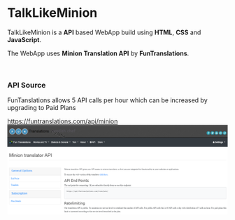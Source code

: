 <h1>TalkLikeMinion</h1>
<p>TalkLikeMinion is a <strong>API</strong> based WebApp build using <strong>HTML</strong>, <strong>CSS</strong> and <strong>JavaScript</strong>.</p>
<p>The WebApp uses <strong>Minion Translation API</strong> by <strong>FunTranslations</strong>.</p>
<br />
<h3>API Source</h3>
<p>FunTanslations allows 5 API calls per hour which can be increased by upgrading to Paid Plans</p>
<a href="https://funtranslations.com/api/minion">https://funtranslations.com/api/minion</a>
<img src="/images/Screenshot%202022-07-08%20231711.png" width="700" >